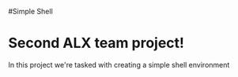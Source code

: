 #Simple Shell

<h1> Second ALX team project!</h1>

<p>In this project we're tasked with creating a simple shell environment</p>
